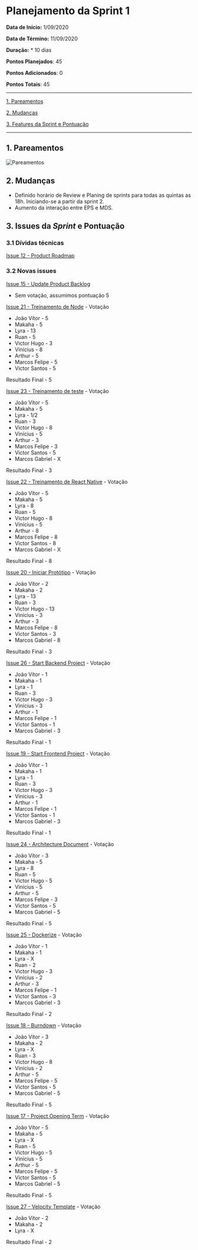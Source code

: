 # Planejamento da Sprint 1

**Data de Início:** 1/09/2020  

**Data de Término:** 11/09/2020

**Duração:** * 10 dias

**Pontos Planejados**: 45

**Pontos Adicionados**: 0

**Pontos Totais**: 45

-------

[1. Pareamentos](#1-pareamentos)

[2. Mudanças](#2-mudanças)

[3. Features da Sprint e Pontuação](#3-features-da-sprint-e-pontuação)

-------
## 1. Pareamentos

![Pareamentos](#)

## 2. Mudanças

* Definido horário de Review e Planing de sprints para todas as quintas as 18h. Iniciando-se a partir da sprint 2.
* Aumento da interação entre EPS e MDS.

## 3. Issues da _Sprint_ e Pontuação

### 3.1 Dívidas técnicas

[Issue 12 - Product Roadmap](https://github.com/fga-eps-mds/2020.1-Grupo2-wiki/issues/12)

### 3.2 Novas issues

[Issue 15 - Update Product Backlog](https://github.com/fga-eps-mds/2020.1-Grupo2-wiki/issues/15)

* Sem votação, assumimos pontuação 5

[Issue 21 - Treinamento de Node](https://github.com/fga-eps-mds/2020.1-Grupo2-wiki/issues/21) - Votação

* João Vítor - 5
* Makaha - 5
* Lyra - 13
* Ruan - 5
* Victor Hugo - 3
* Vinícius - 8
* Arthur - 5
* Marcos Felipe - 5
* Victor Santos - 5

Resultado Final - 5

[Issue 23 - Treinamento de teste](https://github.com/fga-eps-mds/2020.1-Grupo2-wiki/issues/23) - Votação

* João Vítor - 5
* Makaha - 5
* Lyra - 1/2
* Ruan - 3
* Victor Hugo - 8
* Vinícius - 5
* Arthur - 3
* Marcos Felipe - 3
* Victor Santos - 5
* Marcos Gabriel - X

Resultado Final - 3

[Issue 22 - Treinamento de React Native](https://github.com/fga-eps-mds/2020.1-Grupo2-wiki/issues/22) - Votação

* João Vítor - 5
* Makaha - 5
* Lyra - 8
* Ruan - 5
* Victor Hugo - 8
* Vinícius - 5
* Arthur - 8
* Marcos Felipe - 8
* Victor Santos - 8
* Marcos Gabriel - X

Resultado Final - 8

[Issue 20 - Iniciar Protótipo](https://github.com/fga-eps-mds/2020.1-Grupo2-wiki/issues/20) - Votação

* João Vítor - 2
* Makaha - 2
* Lyra - 13
* Ruan - 3
* Victor Hugo - 13
* Vinícius - 3
* Arthur - 3
* Marcos Felipe - 8
* Victor Santos - 3
* Marcos Gabriel - 8

Resultado Final - 3

[Issue 26 - Start Backend Project](https://github.com/fga-eps-mds/2020.1-Grupo2-wiki/issues/26) - Votação

* João Vítor - 1
* Makaha - 1
* Lyra - 1
* Ruan - 3
* Victor Hugo - 3
* Vinícius - 3
* Arthur - 1
* Marcos Felipe - 1
* Victor Santos - 1
* Marcos Gabriel - 3

Resultado Final - 1

[Issue 19 - Start Frontend Project](https://github.com/fga-eps-mds/2020.1-Grupo2-wiki/issues/19) - Votação

* João Vítor - 1
* Makaha - 1
* Lyra - 1
* Ruan - 3
* Victor Hugo - 3
* Vinícius - 3
* Arthur - 1
* Marcos Felipe - 1
* Victor Santos - 1
* Marcos Gabriel - 3

Resultado Final - 1

[Issue 24 - Architecture Document](https://github.com/fga-eps-mds/2020.1-Grupo2-wiki/issues/24) - Votação

* João Vítor - 3
* Makaha - 5
* Lyra - 8
* Ruan - 5
* Victor Hugo - 5
* Vinícius - 5
* Arthur - 5
* Marcos Felipe - 3
* Victor Santos - 5
* Marcos Gabriel - 5

Resultado Final - 5

[Issue 25 - Dockerize](https://github.com/fga-eps-mds/2020.1-Grupo2-wiki/issues/25) - Votação

* João Vítor - 1
* Makaha - 1
* Lyra - X
* Ruan - 2
* Victor Hugo - 3
* Vinícius - 2
* Arthur - 3
* Marcos Felipe - 1
* Victor Santos - 3
* Marcos Gabriel - 3

Resultado Final - 2

[Issue 18 - Burndown](https://github.com/fga-eps-mds/2020.1-Grupo2-wiki/issues/18) - Votação

* João Vítor - 3
* Makaha - 2
* Lyra - X
* Ruan - 3
* Victor Hugo - 8
* Vinícius - 2
* Arthur - 5
* Marcos Felipe - 5
* Victor Santos - 5
* Marcos Gabriel - 5

Resultado Final - 5

[Issue 17 - Project Opening Term](https://github.com/fga-eps-mds/2020.1-Grupo2-wiki/issues/17) - Votação

* João Vítor - 5
* Makaha - 5
* Lyra - X
* Ruan - 5
* Victor Hugo - 5
* Vinícius - 5
* Arthur - 5
* Marcos Felipe - 5
* Victor Santos - 5
* Marcos Gabriel - 5

Resultado Final - 5

[Issue 27 - Velocity Template](https://github.com/fga-eps-mds/2020.1-Grupo2-wiki/issues/27) - Votação

* João Vítor - 2
* Makaha - 2
* Lyra - X 

Resultado Final - 2
